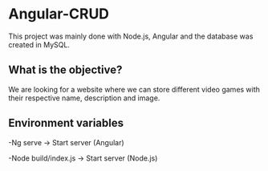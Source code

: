 # Angular-CRUD

This project was mainly done with Node.js, Angular and the database was created in MySQL.

## What is the objective?

We are looking for a website where we can store different video games with their respective name, description and image.

## Environment variables

-Ng serve -> Start server (Angular)

-Node build/index.js -> Start server (Node.js)
